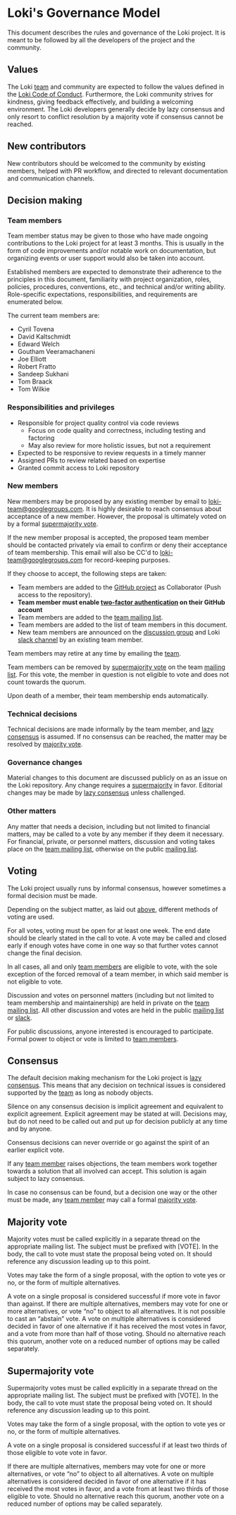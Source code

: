 # Loki's Governance Model

This document describes the rules and governance of the Loki project. It is meant to be followed by all the developers of the project and the community.

## Values

The Loki [team](#team-members) and community are expected to follow the values defined in the [Loki Code of Conduct](https://github.com/grafana/loki/blob/master/CODE_OF_CONDUCT.md). Furthermore, the Loki community strives for kindness, giving feedback effectively, and building a welcoming environment. The Loki developers generally decide by lazy consensus and only resort to conflict resolution by a majority vote if consensus cannot be reached.

## New contributors

New contributors should be welcomed to the community by existing members, helped with PR workflow, and directed to relevant documentation and communication channels.

## Decision making

### Team members

Team member status may be given to those who have made ongoing contributions to the Loki project for at least 3 months. This is usually in the form of code improvements and/or notable work on documentation, but organizing events or user support would also be taken into account.

Established members are expected to demonstrate their adherence to the principles in this document, familiarity with project organization, roles, policies, procedures, conventions, etc., and technical and/or writing ability. Role-specific expectations, responsibilities, and requirements are enumerated below.

The current team members are:

- Cyril Tovena
- David Kaltschmidt
- Edward Welch
- Goutham Veeramachaneni
- Joe Elliott
- Robert Fratto
- Sandeep Sukhani
- Tom Braack
- Tom Wilkie

### Responsibilities and privileges

- Responsible for project quality control via code reviews
  - Focus on code quality and correctness, including testing and factoring
  - May also review for more holistic issues, but not a requirement
- Expected to be responsive to review requests in a timely manner
- Assigned PRs to review related based on expertise
- Granted commit access to Loki repository

### New members

New members may be proposed by any existing member by email to loki-team@googlegroups.com. It is highly desirable to reach consensus about acceptance of a new member. However, the proposal is ultimately voted on by a formal [supermajority vote](#supermajority-vote).

If the new member proposal is accepted, the proposed team member should be contacted privately via email to confirm or deny their acceptance of team membership. This email will also be CC'd to loki-team@googlegroups.com for record-keeping purposes.

If they choose to accept, the following steps are taken:

- Team members are added to the [GitHub project](https://github.com/grafana/loki) as Collaborator (Push access to the repository).
- **Team member must enable [two-factor authentication](https://help.github.com/articles/about-two-factor-authentication) on their GitHub account**
- Team members are added to the [team mailing list](mailto:loki-team@googlegroups.com).
- Team members are added to the list of team members in this document.
- New team members are announced on the [discussion group](https://groups.google.com/forum/#!forum/lokiproject) and Loki [slack channel](https://grafana.slack.com/messages/CEPJRLQNL) by an existing team member.

Team members may retire at any time by emailing the [team](mailto:loki-team@googlegroups.com).

Team members can be removed by [supermajority vote](#supermajority-vote) on the team [mailing list](mailto:loki-team@googlegroups.com). For this vote, the member in question is not eligible to vote and does not count towards the quorum.

Upon death of a member, their team membership ends automatically.

### Technical decisions

Technical decisions are made informally by the team member, and [lazy consensus](#consensus) is assumed. If no consensus can be reached, the matter may be resolved by [majority vote](#majority-vote).

### Governance changes

Material changes to this document are discussed publicly on as an issue on the Loki repository. Any change requires a [supermajority](#supermajority-vote) in favor. Editorial changes may be made by [lazy consensus](#consensus) unless challenged.

### Other matters

Any matter that needs a decision, including but not limited to financial matters, may be called to a vote by any member if they deem it necessary. For financial, private, or personnel matters, discussion and voting takes place on the [team mailing list](mailto:loki-team@googlegroups.com), otherwise on the public [mailing list](https://groups.google.com/forum/#!forum/lokiproject).

## Voting

The Loki project usually runs by informal consensus, however sometimes a formal decision must be made.

Depending on the subject matter, as laid out [above](#decision-making), different methods of voting are used.

For all votes, voting must be open for at least one week. The end date should be clearly stated in the call to vote. A vote may be called and closed early if enough votes have come in one way so that further votes cannot change the final decision.

In all cases, all and only [team members](#team-members) are eligible to vote, with the sole exception of the forced removal of a team member, in which said member is not eligible to vote.

Discussion and votes on personnel matters (including but not limited to team membership and maintainership) are held in private on the [team mailing list](mailto:loki-team@googlegroups.com). All other discussion and votes are held in the public [mailing list](https://groups.google.com/forum/#!forum/lokiproject) or [slack](https://grafana.slack.com/messages/CEPJRLQNL).

For public discussions, anyone interested is encouraged to participate. Formal power to object or vote is limited to [team members](#team-members).

## Consensus

The default decision making mechanism for the Loki project is [lazy consensus](https://couchdb.apache.org/bylaws.html#lazy). This means that any decision on technical issues is considered supported by the [team](#team-members) as long as nobody objects.

Silence on any consensus decision is implicit agreement and equivalent to explicit agreement. Explicit agreement may be stated at will. Decisions may, but do not need to be called out and put up for decision publicly at any time and by anyone.

Consensus decisions can never override or go against the spirit of an earlier explicit vote.

If any [team member](#team-members) raises objections, the team members work together towards a solution that all involved can accept. This solution is again subject to lazy consensus.

In case no consensus can be found, but a decision one way or the other must be made, any [team member](#team-members) may call a formal [majority vote](#majority-vote).

## Majority vote

Majority votes must be called explicitly in a separate thread on the appropriate mailing list. The subject must be prefixed with [VOTE]. In the body, the call to vote must state the proposal being voted on. It should reference any discussion leading up to this point.

Votes may take the form of a single proposal, with the option to vote yes or no, or the form of multiple alternatives.

A vote on a single proposal is considered successful if more vote in favor than against.
If there are multiple alternatives, members may vote for one or more alternatives, or vote “no” to object to all alternatives. It is not possible to cast an “abstain” vote. A vote on multiple alternatives is considered decided in favor of one alternative if it has received the most votes in favor, and a vote from more than half of those voting. Should no alternative reach this quorum, another vote on a reduced number of options may be called separately.

## Supermajority vote

Supermajority votes must be called explicitly in a separate thread on the appropriate mailing list. The subject must be prefixed with [VOTE]. In the body, the call to vote must state the proposal being voted on. It should reference any discussion leading up to this point.

Votes may take the form of a single proposal, with the option to vote yes or no, or the form of multiple alternatives.

A vote on a single proposal is considered successful if at least two thirds of those eligible to vote vote in favor.

If there are multiple alternatives, members may vote for one or more alternatives, or vote “no” to object to all alternatives. A vote on multiple alternatives is considered decided in favor of one alternative if it has received the most votes in favor, and a vote from at least two thirds of those eligible to vote. Should no alternative reach this quorum, another vote on a reduced number of options may be called separately.
